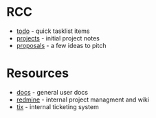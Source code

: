 # RCC

* [todo](todo.md) - quick tasklist items
* [projects](projects.md) - initial project notes
* [proposals](proposals.md) - a few ideas to pitch


# Resources

* [docs](http://docs.rcc.uchicago.edu/) - general user docs
* [redmine](redmine.rcc.uchicago.edu) - internal project managment and wiki
* [tix](rt.rcc.uchicago.edu) - internal ticketing system
